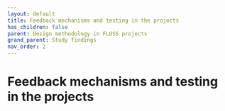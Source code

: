 ```yaml
---
layout: default
title: Feedback mechanisms and testing in the projects
has_children: false
parent: Design methodology in FLOSS projects
grand_parent: Study findings
nav_order: 2
---
```


# Feedback mechanisms and testing in the projects